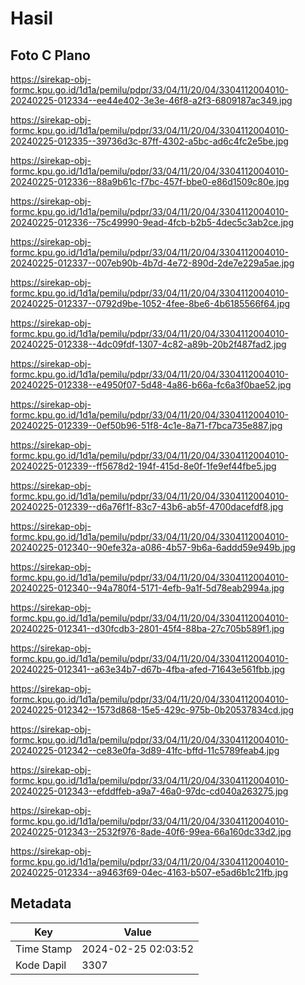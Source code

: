 # Hasil

## Foto C Plano

https://sirekap-obj-formc.kpu.go.id/1d1a/pemilu/pdpr/33/04/11/20/04/3304112004010-20240225-012334--ee44e402-3e3e-46f8-a2f3-6809187ac349.jpg

https://sirekap-obj-formc.kpu.go.id/1d1a/pemilu/pdpr/33/04/11/20/04/3304112004010-20240225-012335--39736d3c-87ff-4302-a5bc-ad6c4fc2e5be.jpg

https://sirekap-obj-formc.kpu.go.id/1d1a/pemilu/pdpr/33/04/11/20/04/3304112004010-20240225-012336--88a9b61c-f7bc-457f-bbe0-e86d1509c80e.jpg

https://sirekap-obj-formc.kpu.go.id/1d1a/pemilu/pdpr/33/04/11/20/04/3304112004010-20240225-012336--75c49990-9ead-4fcb-b2b5-4dec5c3ab2ce.jpg

https://sirekap-obj-formc.kpu.go.id/1d1a/pemilu/pdpr/33/04/11/20/04/3304112004010-20240225-012337--007eb90b-4b7d-4e72-890d-2de7e229a5ae.jpg

https://sirekap-obj-formc.kpu.go.id/1d1a/pemilu/pdpr/33/04/11/20/04/3304112004010-20240225-012337--0792d9be-1052-4fee-8be6-4b6185566f64.jpg

https://sirekap-obj-formc.kpu.go.id/1d1a/pemilu/pdpr/33/04/11/20/04/3304112004010-20240225-012338--4dc09fdf-1307-4c82-a89b-20b2f487fad2.jpg

https://sirekap-obj-formc.kpu.go.id/1d1a/pemilu/pdpr/33/04/11/20/04/3304112004010-20240225-012338--e4950f07-5d48-4a86-b66a-fc6a3f0bae52.jpg

https://sirekap-obj-formc.kpu.go.id/1d1a/pemilu/pdpr/33/04/11/20/04/3304112004010-20240225-012339--0ef50b96-51f8-4c1e-8a71-f7bca735e887.jpg

https://sirekap-obj-formc.kpu.go.id/1d1a/pemilu/pdpr/33/04/11/20/04/3304112004010-20240225-012339--ff5678d2-194f-415d-8e0f-1fe9ef44fbe5.jpg

https://sirekap-obj-formc.kpu.go.id/1d1a/pemilu/pdpr/33/04/11/20/04/3304112004010-20240225-012339--d6a76f1f-83c7-43b6-ab5f-4700dacefdf8.jpg

https://sirekap-obj-formc.kpu.go.id/1d1a/pemilu/pdpr/33/04/11/20/04/3304112004010-20240225-012340--90efe32a-a086-4b57-9b6a-6addd59e949b.jpg

https://sirekap-obj-formc.kpu.go.id/1d1a/pemilu/pdpr/33/04/11/20/04/3304112004010-20240225-012340--94a780f4-5171-4efb-9a1f-5d78eab2994a.jpg

https://sirekap-obj-formc.kpu.go.id/1d1a/pemilu/pdpr/33/04/11/20/04/3304112004010-20240225-012341--d30fcdb3-2801-45f4-88ba-27c705b589f1.jpg

https://sirekap-obj-formc.kpu.go.id/1d1a/pemilu/pdpr/33/04/11/20/04/3304112004010-20240225-012341--a63e34b7-d67b-4fba-afed-71643e561fbb.jpg

https://sirekap-obj-formc.kpu.go.id/1d1a/pemilu/pdpr/33/04/11/20/04/3304112004010-20240225-012342--1573d868-15e5-429c-975b-0b20537834cd.jpg

https://sirekap-obj-formc.kpu.go.id/1d1a/pemilu/pdpr/33/04/11/20/04/3304112004010-20240225-012342--ce83e0fa-3d89-41fc-bffd-11c5789feab4.jpg

https://sirekap-obj-formc.kpu.go.id/1d1a/pemilu/pdpr/33/04/11/20/04/3304112004010-20240225-012343--efddffeb-a9a7-46a0-97dc-cd040a263275.jpg

https://sirekap-obj-formc.kpu.go.id/1d1a/pemilu/pdpr/33/04/11/20/04/3304112004010-20240225-012343--2532f976-8ade-40f6-99ea-66a160dc33d2.jpg

https://sirekap-obj-formc.kpu.go.id/1d1a/pemilu/pdpr/33/04/11/20/04/3304112004010-20240225-012334--a9463f69-04ec-4163-b507-e5ad6b1c21fb.jpg


## Metadata

| Key        | Value               |
| ---------- | ------------------- |
| Time Stamp | 2024-02-25 02:03:52 |
| Kode Dapil | 3307                |



